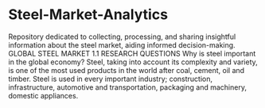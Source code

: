 # Steel-Market-Analytics
Repository dedicated to collecting, processing, and sharing insightful information about the steel market, aiding informed decision-making.
GLOBAL STEEL MARKET
1.1	RESEARCH QUESTIONS
Why is steel important in the global economy? 
Steel, taking into account its complexity and variety, is one of the most used products in the world after coal, cement, oil and timber. 
Steel is used in every important industry; construction, infrastructure, automotive and transportation, packaging and machinery, domestic appliances.
